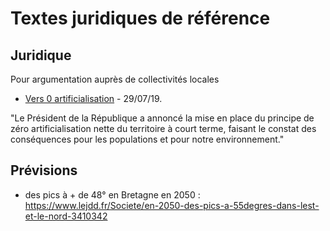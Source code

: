 # Textes juridiques de référence


## Juridique

Pour argumentation auprès de collectivités locales

- [Vers 0 artificialisation](http://circulaires.legifrance.gouv.fr/pdf/2019/07/cir_44820.pdf) - 29/07/19. 

"Le   Président   de   la   République   a   annoncé   la   mise   en   place   du   principe   de   zéro   artificialisation nette du territoire à court terme, faisant le constat des conséquences pour les populations  et  pour  notre  environnement."


## Prévisions

- des pics à + de 48° en Bretagne en 2050 : https://www.lejdd.fr/Societe/en-2050-des-pics-a-55degres-dans-lest-et-le-nord-3410342